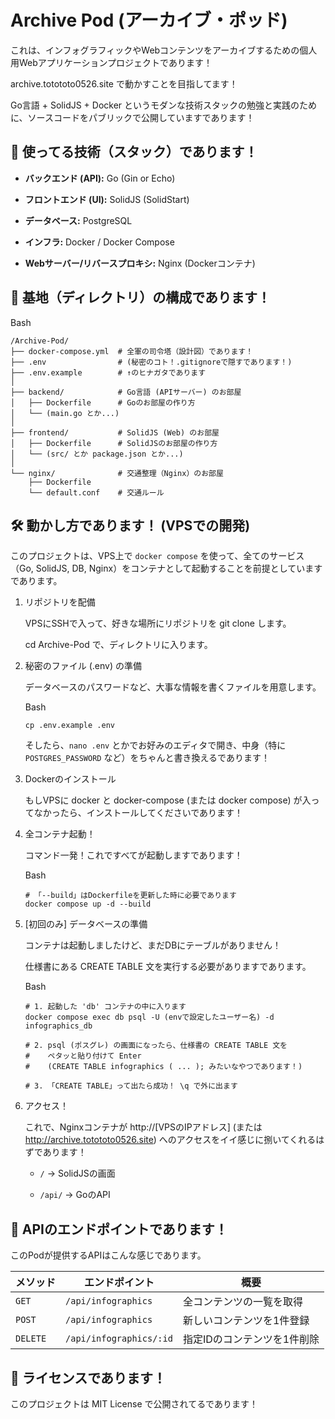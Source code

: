 # Archive Pod (アーカイブ・ポッド)

これは、インフォグラフィックやWebコンテンツをアーカイブするための個人用Webアプリケーションプロジェクトであります！

archive.totototo0526.site で動かすことを目指してます！

Go言語 + SolidJS + Docker というモダンな技術スタックの勉強と実践のために、ソースコードをパブリックで公開していますであります！

## 🚀 使ってる技術（スタック）であります！

- **バックエンド (API):** Go (Gin or Echo)
    
- **フロントエンド (UI):** SolidJS (SolidStart)
    
- **データベース:** PostgreSQL
    
- **インフラ:** Docker / Docker Compose
    
- **Webサーバー/リバースプロキシ:** Nginx (Dockerコンテナ)
    

## 📂 基地（ディレクトリ）の構成であります！

Bash

```
/Archive-Pod/
├── docker-compose.yml  # 全軍の司令塔（設計図）であります！
├── .env                # (秘密のコト！.gitignoreで隠すであります！)
├── .env.example        # ↑のヒナガタであります
│
├── backend/            # Go言語 (APIサーバー) のお部屋
│   ├── Dockerfile      # Goのお部屋の作り方
│   └── (main.go とか...)
│
├── frontend/           # SolidJS (Web) のお部屋
│   ├── Dockerfile      # SolidJSのお部屋の作り方
│   └── (src/ とか package.json とか...)
│
└── nginx/              # 交通整理（Nginx）のお部屋
    ├── Dockerfile
    └── default.conf    # 交通ルール
```

## 🛠️ 動かし方であります！ (VPSでの開発)

このプロジェクトは、VPS上で `docker compose` を使って、全てのサービス（Go, SolidJS, DB, Nginx）をコンテナとして起動することを前提としていますであります。

1.  リポジトリを配備
    
    VPSにSSHで入って、好きな場所にリポジトリを git clone します。
    
    cd Archive-Pod で、ディレクトリに入ります。
    
2.  秘密のファイル (.env) の準備
    
    データベースのパスワードなど、大事な情報を書くファイルを用意します。
    
    Bash
    
    ```
    cp .env.example .env
    ```
    
    そしたら、`nano .env` とかでお好みのエディタで開き、中身（特に `POSTGRES_PASSWORD` など）をちゃんと書き換えるであります！
    
3.  Dockerのインストール
    
    もしVPSに docker と docker-compose (または docker compose) が入ってなかったら、インストールしてくださいであります！
    
4.  全コンテナ起動！
    
    コマンド一発！これですべてが起動しますであります！
    
    Bash
    
    ```
    # 「--build」はDockerfileを更新した時に必要であります
    docker compose up -d --build
    ```
    
5.  \[初回のみ\] データベースの準備
    
    コンテナは起動しましたけど、まだDBにテーブルがありません！
    
    仕様書にある CREATE TABLE 文を実行する必要がありますであります。
    
    Bash
    
    ```
    # 1. 起動した 'db' コンテナの中に入ります
    docker compose exec db psql -U (envで設定したユーザー名) -d infographics_db
    
    # 2. psql (ポスグレ) の画面になったら、仕様書の CREATE TABLE 文を
    #    ペタッと貼り付けて Enter 
    #    (CREATE TABLE infographics ( ... ); みたいなやつであります！)
    
    # 3. 「CREATE TABLE」って出たら成功！ \q で外に出ます
    ```
    
6.  アクセス！
    
    これで、Nginxコンテナが http://\[VPSのIPアドレス\] (または http://archive.totototo0526.site) へのアクセスをイイ感じに捌いてくれるはずであります！
    
    - `/` → SolidJSの画面
        
    - `/api/` → GoのAPI
        

## 📡 APIのエンドポイントであります！

このPodが提供するAPIはこんな感じであります。

| **メソッド** | **エンドポイント** | **概要** |
| --- | --- | --- |
| `GET` | `/api/infographics` | 全コンテンツの一覧を取得 |
| `POST` | `/api/infographics` | 新しいコンテンツを1件登録 |
| `DELETE` | `/api/infographics/:id` | 指定IDのコンテンツを1件削除 |

## 📜 ライセンスであります！

このプロジェクトは MIT License で公開されてるであります！

